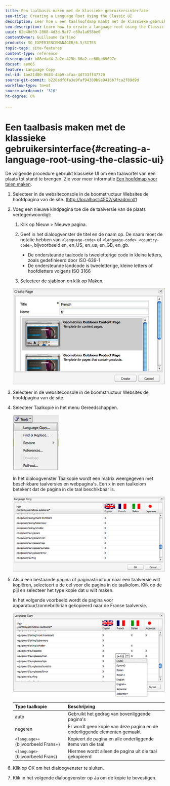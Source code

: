```yaml
---
title: Een taalbasis maken met de klassieke gebruikersinterface
seo-title: Creating a Language Root Using the Classic UI
description: Leer hoe u een taalhoofdmap maakt met de klassieke gebruikersinterface.
seo-description: Learn how to create a language root using the Classic UI.
uuid: 62e40d39-2868-4d3d-9af7-c60a1a658be0
contentOwner: Guillaume Carlino
products: SG_EXPERIENCEMANAGER/6.5/SITES
topic-tags: site-features
content-type: reference
discoiquuid: b88edad4-2a2e-429b-86a2-cc68ba69697e
docset: aem65
feature: Language Copy
exl-id: 1ae21d80-0683-4ab9-afaa-4d733ff47720
source-git-commit: b220adf6fa3e9faf94389b9a9416b7fca2f89d9d
workflow-type: tm+mt
source-wordcount: '316'
ht-degree: 0%

---
```


# Een taalbasis maken met de klassieke gebruikersinterface{#creating-a-language-root-using-the-classic-ui}

De volgende procedure gebruikt klassieke UI om een taalwortel van een plaats tot stand te brengen. Zie voor meer informatie [Een hoofdmap voor talen maken](/help/sites-administering/tc-prep.md#creating-a-language-root).

1. Selecteer in de websiteconsole in de boomstructuur Websites de hoofdpagina van de site. ([http://localhost:4502/siteadmin#](http://localhost:4502/siteadmin#))
1. Voeg een nieuwe kindpagina toe die de taalversie van de plaats vertegenwoordigt:

   1. Klik op Nieuw > Nieuwe pagina.
   1. Geef in het dialoogvenster de titel en de naam op. De naam moet de notatie hebben van `<language-code>` of `<language-code>_<country-code>`, bijvoorbeeld en, en_US, en_us, en_GB, en_gb.

      * De ondersteunde taalcode is tweeletterige code in kleine letters, zoals gedefinieerd door ISO-639-1
      * De ondersteunde landcode is tweeletterige, kleine letters of hoofdletters volgens ISO 3166
   1. Selecteer de sjabloon en klik op Maken.

   ![newpagefr](assets/newpagefr.png)

1. Selecteer in de websiteconsole in de boomstructuur Websites de hoofdpagina van de site.
1. Selecteer Taalkopie in het menu Gereedschappen.

   ![toolslangucopy](assets/toolslanguagecopy.png)

   In het dialoogvenster Taalkopie wordt een matrix weergegeven met beschikbare taalversies en webpagina&#39;s. Een x in een taalkolom betekent dat de pagina in die taal beschikbaar is.

   ![taalcopydialog](assets/languagecopydialog.png)

1. Als u een bestaande pagina of paginastructuur naar een taalversie wilt kopiëren, selecteert u de cel voor die pagina in de taalkolom. Klik op de pijl en selecteer het type kopie dat u wilt maken.

   In het volgende voorbeeld wordt de pagina voor apparatuur/zonnebril/irian gekopieerd naar de Franse taalversie.

   ![languageCopydilogdropdown](assets/languagecopydilogdropdown.png)

   | Type taalkopie | Beschrijving |
   |---|---|
   | auto | Gebruikt het gedrag van bovenliggende pagina&#39;s |
   | negeren | Er wordt geen kopie van deze pagina en de onderliggende elementen gemaakt |
   | `<language>+` (bijvoorbeeld Frans+) | Kopieert de pagina en alle onderliggende items van die taal |
   | `<language>` (bijvoorbeeld Frans) | Hiermee wordt alleen de pagina uit die taal gekopieerd |

1. Klik op OK om het dialoogvenster te sluiten.
1. Klik in het volgende dialoogvenster op Ja om de kopie te bevestigen.
